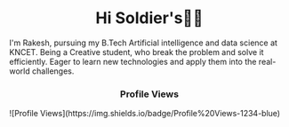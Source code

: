 <h1 align="center">Hi Soldier's👋🏻</h1>

I'm Rakesh, pursuing my B.Tech Artificial intelligence and data science at KNCET. Being a Creative student, who break the problem and solve it efficiently. Eager to learn new technologies and apply them into the real-world challenges.

<h3 align="center">Profile Views</h3>
![Profile Views](https://img.shields.io/badge/Profile%20Views-1234-blue)
